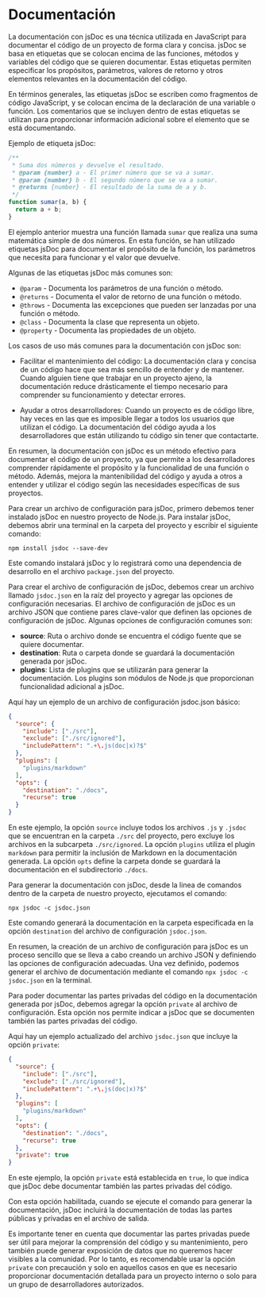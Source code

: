 # Documentación

La documentación con jsDoc es una técnica utilizada en JavaScript para documentar el código de un proyecto de forma clara y concisa. jsDoc se basa en etiquetas que se colocan encima de las funciones, métodos y variables del código que se quieren documentar. Estas etiquetas permiten especificar los propósitos, parámetros, valores de retorno y otros elementos relevantes en la documentación del código.

En términos generales, las etiquetas jsDoc se escriben como fragmentos de código JavaScript, y se colocan encima de la declaración de una variable o función. Los comentarios que se incluyen dentro de estas etiquetas se utilizan para proporcionar información adicional sobre el elemento que se está documentando.

Ejemplo de etiqueta jsDoc:

```js
/**
 * Suma dos números y devuelve el resultado.
 * @param {number} a - El primer número que se va a sumar.
 * @param {number} b - El segundo número que se va a sumar.
 * @returns {number} - El resultado de la suma de a y b.
 */
function sumar(a, b) {
  return a + b;
}
```

El ejemplo anterior muestra una función llamada `sumar` que realiza una suma matemática simple de dos números. En esta función, se han utilizado etiquetas jsDoc para documentar el propósito de la función, los parámetros que necesita para funcionar y el valor que devuelve.

Algunas de las etiquetas jsDoc más comunes son:

- `@param` - Documenta los parámetros de una función o método.
- `@returns` - Documenta el valor de retorno de una función o método.
- `@throws` - Documenta las excepciones que pueden ser lanzadas por una función o método.
- `@class` - Documenta la clase que representa un objeto.
- `@property` - Documenta las propiedades de un objeto.

Los casos de uso más comunes para la documentación con jsDoc son:

- Facilitar el mantenimiento del código: La documentación clara y concisa de un código hace que sea más sencillo de entender y de mantener. Cuando alguien tiene que trabajar en un proyecto ajeno, la documentación reduce drásticamente el tiempo necesario para comprender su funcionamiento y detectar errores.

- Ayudar a otros desarrolladores: Cuando un proyecto es de código libre, hay veces en las que es imposible llegar a todos los usuarios que utilizan el código. La documentación del código ayuda a los desarrolladores que están utilizando tu código sin tener que contactarte.

En resumen, la documentación con jsDoc es un método efectivo para documentar el código de un proyecto, ya que permite a los desarrolladores comprender rápidamente el propósito y la funcionalidad de una función o método. Además, mejora la mantenibilidad del código y ayuda a otros a entender y utilizar el código según las necesidades específicas de sus proyectos.

Para crear un archivo de configuración para jsDoc, primero debemos tener instalado jsDoc en nuestro proyecto de Node.js. Para instalar jsDoc, debemos abrir una terminal en la carpeta del proyecto y escribir el siguiente comando:

```
npm install jsdoc --save-dev
```

Este comando instalará jsDoc y lo registrará como una dependencia de desarrollo en el archivo `package.json` del proyecto.

Para crear el archivo de configuración de jsDoc, debemos crear un archivo llamado `jsdoc.json` en la raíz del proyecto y agregar las opciones de configuración necesarias. El archivo de configuración de jsDoc es un archivo JSON que contiene pares clave-valor que definen las opciones de configuración de jsDoc. Algunas opciones de configuración comunes son:

- **source**: Ruta o archivo donde se encuentra el código fuente que se quiere documentar.
- **destination**: Ruta o carpeta donde se guardará la documentación generada por jsDoc.
- **plugins**: Lista de plugins que se utilizarán para generar la documentación. Los plugins son módulos de Node.js que proporcionan funcionalidad adicional a jsDoc.

Aquí hay un ejemplo de un archivo de configuración jsdoc.json básico:

```json
{
  "source": {
    "include": ["./src"],
    "exclude": ["./src/ignored"],
    "includePattern": ".+\.js(doc|x)?$"
  },
  "plugins": [
    "plugins/markdown"
  ],
  "opts": {
    "destination": "./docs",
    "recurse": true
  }
}
```

En este ejemplo, la opción `source` incluye todos los archivos `.js` y `.jsdoc` que se encuentran en la carpeta `./src` del proyecto, pero excluye los archivos en la subcarpeta `./src/ignored`. La opción `plugins` utiliza el plugin `markdown` para permitir la inclusión de Markdown en la documentación generada. La opción `opts` define la carpeta donde se guardará la documentación en el subdirectorio `./docs`.

Para generar la documentación con jsDoc, desde la linea de comandos dentro de la carpeta de nuestro proyecto, ejecutamos el comando:

```
npx jsdoc -c jsdoc.json
```

Este comando generará la documentación en la carpeta especificada en la opción `destination` del archivo de configuración `jsdoc.json`.

En resumen, la creación de un archivo de configuración para jsDoc es un proceso sencillo que se lleva a cabo creando un archivo JSON y definiendo las opciones de configuración adecuadas. Una vez definido, podemos generar el archivo de documentación mediante el comando `npx jsdoc -c jsdoc.json` en la terminal.

Para poder documentar las partes privadas del código en la documentación generada por jsDoc, debemos agregar la opción `private` al archivo de configuración. Esta opción nos permite indicar a jsDoc que se documenten también las partes privadas del código.

Aquí hay un ejemplo actualizado del archivo `jsdoc.json` que incluye la opción `private`:

```json
{
  "source": {
    "include": ["./src"],
    "exclude": ["./src/ignored"],
    "includePattern": ".+\.js(doc|x)?$"
  },
  "plugins": [
    "plugins/markdown"
  ],
  "opts": {
    "destination": "./docs",
    "recurse": true
  },
  "private": true
}
```

En este ejemplo, la opción `private` está establecida en `true`, lo que indica que jsDoc debe documentar también las partes privadas del código.

Con esta opción habilitada, cuando se ejecute el comando para generar la documentación, jsDoc incluirá la documentación de todas las partes públicas y privadas en el archivo de salida.

Es importante tener en cuenta que documentar las partes privadas puede ser útil para mejorar la comprensión del código y su mantenimiento, pero también puede generar exposición de datos que no queremos hacer visibles a la comunidad. Por lo tanto, es recomendable usar la opción `private` con precaución y solo en aquellos casos en que es necesario proporcionar documentación detallada para un proyecto interno o solo para un grupo de desarrolladores autorizados.